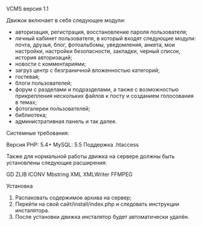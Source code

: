 VCMS версия 1.1

Движок включает в себя следующее модули:
- авторизация, регистрация, восстановление пароля пользователя;
- личный кабинет пользователя, в который входят следующие модули: почта, друзья, блог, фотоальбомы, уведомления, анкета, мои настройки, настройки безопасности, закладки, черный список, история авторизаций;
- новости с комментариями;
- загруз центр с безграничной вложенностью категорий;
- гостевая;
- блоги пользователей;
- форум с разделами и подразделами, а также с возможностью прикрепления нескольких файлов к посту и созданием голосования в темах;
- фотогалереи пользователей;
- библиотека;
- административная панель и так далее.

Системные требования:

Версия PHP: 5.4+
MySQL: 5.5
Поддержка .htaccess

Также для нормальной работы движка на сервере должны быть установлены следующие расширения:

GD
ZLIB
ICONV
Mbstring
XML
XMLWriter
FFMPEG

Установка

1. Распаковать содержимое архива на сервер;
2. Перейти на свой сайт/install/index.php и следовать инструкции инсталятора.
3. После установки движка инсталятор будет автоматически удалён.
